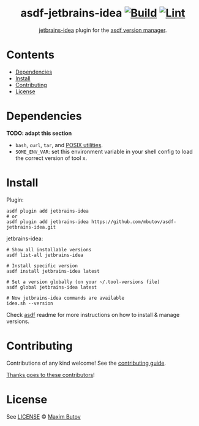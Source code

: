 <div align="center">

# asdf-jetbrains-idea [![Build](https://github.com/mbutov/asdf-jetbrains-idea/actions/workflows/build.yml/badge.svg)](https://github.com/mbutov/asdf-jetbrains-idea/actions/workflows/build.yml) [![Lint](https://github.com/mbutov/asdf-jetbrains-idea/actions/workflows/lint.yml/badge.svg)](https://github.com/mbutov/asdf-jetbrains-idea/actions/workflows/lint.yml)

[jetbrains-idea](https://github.com/mbutov/asdf-jetbrains-idea) plugin for the [asdf version manager](https://asdf-vm.com).

</div>

# Contents

- [Dependencies](#dependencies)
- [Install](#install)
- [Contributing](#contributing)
- [License](#license)

# Dependencies

**TODO: adapt this section**

- `bash`, `curl`, `tar`, and [POSIX utilities](https://pubs.opengroup.org/onlinepubs/9699919799/idx/utilities.html).
- `SOME_ENV_VAR`: set this environment variable in your shell config to load the correct version of tool x.

# Install

Plugin:

```shell
asdf plugin add jetbrains-idea
# or
asdf plugin add jetbrains-idea https://github.com/mbutov/asdf-jetbrains-idea.git
```

jetbrains-idea:

```shell
# Show all installable versions
asdf list-all jetbrains-idea

# Install specific version
asdf install jetbrains-idea latest

# Set a version globally (on your ~/.tool-versions file)
asdf global jetbrains-idea latest

# Now jetbrains-idea commands are available
idea.sh --version
```

Check [asdf](https://github.com/asdf-vm/asdf) readme for more instructions on how to
install & manage versions.

# Contributing

Contributions of any kind welcome! See the [contributing guide](contributing.md).

[Thanks goes to these contributors](https://github.com/mbutov/asdf-jetbrains-idea/graphs/contributors)!

# License

See [LICENSE](LICENSE) © [Maxim Butov](https://github.com/mbutov/)

